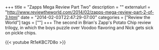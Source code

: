 +++
title = "Zapps Mega Review Part Two"
description = ""
externalurl = "http://www.reviewtheworld.com/2014/02/zapps-mega-review-part-2-of-3.html"
date = "2014-02-03T22:47:29-07:00"
categories = ["Review the World"]
tags = [""]
+++
The second in Brian's Zapp's Potato Chip review trilogy, in which the boys puzzle over Voodoo flavoring and Nick gets sick on pickle chips.

{{< youtube Rt1eKBC7D8o >}}
